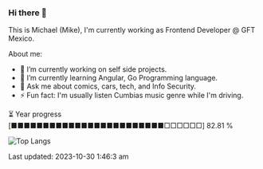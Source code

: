 ### Hi there 👋

This is Michael (Mike), I'm currently working as Frontend Developer @ GFT Mexico.

About me:

- 🔭 I’m currently working on self side projects.
- 🌱 I’m currently learning Angular, Go Programming language.
- 💬 Ask me about comics, cars, tech, and Info Security.
- ⚡ Fun fact: I'm usually listen Cumbias music genre while I'm driving.

⏳ Year progress  [■■■■■■■■■■■■■■■■■■■■■■■■□□□□□□]  82.81 %

![Top Langs](https://github-readme-stats-sigma-five.vercel.app/api/top-langs/?username=mikemandev&layout=compact&langs_count=10&theme=dark&hide=html,css)



Last updated: 2023-10-30 1:46:3 am